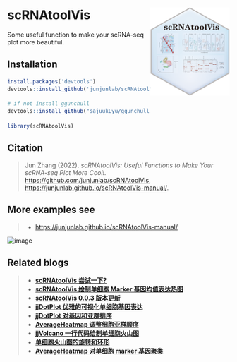# scRNAtoolVis <img src="man/scRNAtoolVis-logo.png" align="right" height="200" />
 Some useful function to make your scRNA-seq plot more beautiful.
 
 ## Installation

```R
install.packages('devtools')
devtools::install_github('junjunlab/scRNAtoolVis')

# if not install ggunchull
devtools::install_github("sajuukLyu/ggunchull", type = "source")

library(scRNAtoolVis)
```

## Citation

> Jun Zhang (2022). *scRNAtoolVis: Useful Functions to Make Your scRNA-seq Plot More Cool!.*  https://github.com/junjunlab/scRNAtoolVis, https://junjunlab.github.io/scRNAtoolVis-manual/.

## More examples see
> - https://junjunlab.github.io/scRNAtoolVis-manual/

![image](https://user-images.githubusercontent.com/64965509/198531385-00b0587d-e202-4417-b11d-53cd419594e6.png)

## Related blogs

> - [**scRNAtoolVis 尝试一下?**](https://mp.weixin.qq.com/s?__biz=MzkyMTI1MTYxNA==&mid=2247500252&idx=1&sn=d194022b7b394f1976ef8ad6cb3f8540&chksm=c184fbadf6f372bb37c23610d2beac1eae0421678bf4470876f0b33b59e30fc2034a7cb69a85&token=1253522169&lang=zh_CN#rd)
> - [**scRNAtoolVis 绘制单细胞 Marker 基因均值表达热图**](https://mp.weixin.qq.com/s?__biz=MzkyMTI1MTYxNA==&mid=2247500529&idx=1&sn=daed331779f34479cf301ccdc5d57232&chksm=c184f880f6f37196ad1f0ac4409cc6a6429c8a2654742066aa3df86c22f1e583136d3d5283ee&token=1253522169&lang=zh_CN#rd)
> - [**scRNAtoolVis 0.0.3 版本更新**](https://mp.weixin.qq.com/s?__biz=MzkyMTI1MTYxNA==&mid=2247501432&idx=1&sn=93a7bb3506c911845ef7d10a2fcfdea3&chksm=c184fc09f6f3751f0c2b94f0a6d69692efcc916a45a5409f93b23f90f8db809ca750f87ba234&token=1253522169&lang=zh_CN#rd)
> - [**jjDotPlot 优雅的可视化单细胞基因表达**](https://mp.weixin.qq.com/s?__biz=MzkyMTI1MTYxNA==&mid=2247505159&idx=1&sn=e81b7f890e93419be154b1cf432ae84f&chksm=c184ef76f6f366608d6b2b2d214aecaa4d6c57e976f9fe43a93201a3f6795051395ffc2addf4&token=1253522169&lang=zh_CN#rd)
> - [**jjDotPlot 对基因和亚群排序**](https://mp.weixin.qq.com/s?__biz=MzkyMTI1MTYxNA==&mid=2247505344&idx=1&sn=40b5934ca798e6518172b6c5743c9d95&chksm=c184efb1f6f366a7db3d924f54e9e763c78366021a6d263a502f4d4f4a806250743a74283d5f&token=1253522169&lang=zh_CN#rd)
> - [**AverageHeatmap 调整细胞亚群顺序**](https://mp.weixin.qq.com/s?__biz=MzkyMTI1MTYxNA==&mid=2247505603&idx=1&sn=3f85e23cc0eaffa5d92fb4aa03ca0d14&chksm=c184ecb2f6f365a41a428f5600fa9797263bb4432d51be7dc452f213bc1c9be70d50ab669159&token=1253522169&lang=zh_CN#rd)
> - [**jjVolcano 一行代码绘制单细胞火山图**](https://mp.weixin.qq.com/s?__biz=MzkyMTI1MTYxNA==&mid=2247506316&idx=1&sn=307fffe550e25987b148f843e169cbcd&chksm=c184e3fdf6f36aebbe7e948d029f831f03c2906e02a271ee85900a2faac262d2c80bd1b7d2b5&token=1253522169&lang=zh_CN#rd)
> - [**单细胞火山图的旋转和环形**](https://mp.weixin.qq.com/s?__biz=MzkyMTI1MTYxNA==&mid=2247506337&idx=1&sn=5d84b4cbddf053456561d806f3d04737&chksm=c184e3d0f6f36ac65a1cee3d353de3715c30460af0acfbc35446eac61b5b5e9170d7fb1e6315&token=1253522169&lang=zh_CN#rd)
> - [**AverageHeatmap 对单细胞 marker 基因聚类**](https://mp.weixin.qq.com/s?__biz=MzkyMTI1MTYxNA==&mid=2247506807&idx=1&sn=f649c782a8d21765f185f03dec0fd9c5&chksm=c184e106f6f3681003142cbb48c5bc406da8458e0153bd00e805ae8fb9c01c6b25c6ff4d6156&token=1253522169&lang=zh_CN#rd)
